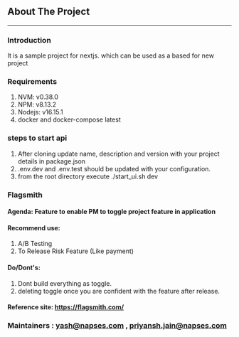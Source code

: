 ## About The Project
---------------------
### Introduction 
 It is a sample project for nextjs. which can be used as a based for new project
### Requirements 
1. NVM: v0.38.0
2. NPM: v8.13.2
3. Nodejs: v16.15.1
4. docker and docker-compose latest
### steps to start api
1. After cloning update name, description and version with your project details in package.json
2. .env.dev and .env.test should be updated with your configuration.
3. from the root directory execute ./start_ui.sh dev

### Flagsmith
#### Agenda: Feature to enable PM to toggle project feature in application
#### Recommend use:
1. A/B Testing
2. To Release Risk Feature (Like payment)
#### Do/Dont's:
1. Dont build everything as toggle.
2. deleting toggle once you are confident with the feature after release.
#### Reference site: https://flagsmith.com/

### Maintainers : yash@napses.com , priyansh.jain@napses.com